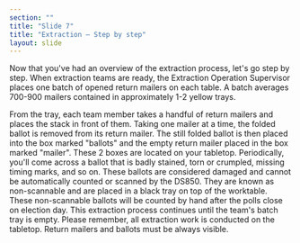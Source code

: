 ```yaml
---
section: ""
title: "Slide 7"
title: "Extraction – Step by step"
layout: slide
---
```


Now that you've had an overview of the extraction process, let's go step by step. When extraction teams are ready, the Extraction Operation Supervisor places one batch of opened return mailers on each table. A batch averages 700-900 mailers contained in approximately 1-2 yellow trays.

From the tray, each team member takes a handful of return mailers and places the stack in front of them. Taking one mailer at a time, the folded ballot is removed from its return mailer. The still folded ballot is then placed into the box marked "ballots" and the empty return mailer placed in the box marked "mailer". These 2 boxes are located on your tabletop. Periodically, you'll come across a ballot that is badly stained, torn or crumpled, missing timing marks, and so on. These ballots are considered damaged and cannot be automatically counted or scanned by the DS850. They are known as non-scannable and are placed in a black tray on top of the worktable. These non-scannable ballots will be counted by hand after the polls close on election day. This extraction process continues until the team's batch tray is empty. Please remember, all extraction work is conducted on the tabletop. Return mailers and ballots must be always visible.
